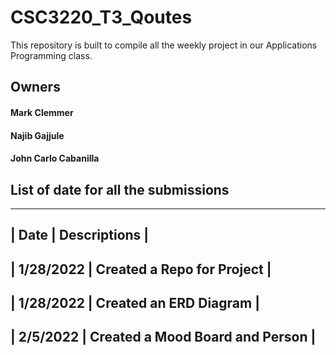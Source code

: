# CSC3220_T3_Qoutes

This repository is built to compile all the weekly project in our Applications Programming class. 

## Owners

#### Mark Clemmer

#### Najib Gajjule

#### John Carlo Cabanilla

## List of date for all the submissions
----------------------------------------------------------------------------------
| Date    	| Descriptions                                                       | 
----------------------------------------------------------------------------------
| 1/28/2022	| Created a Repo for Project                                         |
----------------------------------------------------------------------------------
| 1/28/2022	| Created an ERD Diagram                                             |
----------------------------------------------------------------------------------
| 2/5/2022	| Created a Mood Board and Person                                    |
----------------------------------------------------------------------------------
